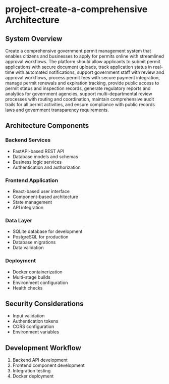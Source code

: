 # project-create-a-comprehensive Architecture

## System Overview
Create a comprehensive government permit management system that enables citizens and businesses to apply for permits online with streamlined approval workflows. The platform should allow applicants to submit permit applications with secure document uploads, track application status in real-time with automated notifications, support government staff with review and approval workflows, process permit fees with secure payment integration, manage permit renewals and expiration tracking, provide public access to permit status and inspection records, generate regulatory reports and analytics for government agencies, support multi-departmental review processes with routing and coordination, maintain comprehensive audit trails for all permit activities, and ensure compliance with public records laws and government transparency requirements.

## Architecture Components

### Backend Services
- FastAPI-based REST API
- Database models and schemas
- Business logic services
- Authentication and authorization

### Frontend Application
- React-based user interface
- Component-based architecture
- State management
- API integration

### Data Layer
- SQLite database for development
- PostgreSQL for production
- Database migrations
- Data validation

### Deployment
- Docker containerization
- Multi-stage builds
- Environment configuration
- Health checks

## Security Considerations
- Input validation
- Authentication tokens
- CORS configuration
- Environment variables

## Development Workflow
1. Backend API development
2. Frontend component development
3. Integration testing
4. Docker deployment 
